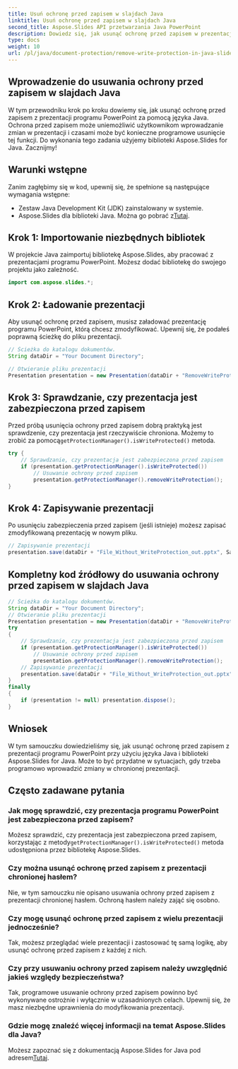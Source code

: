 ```yaml
---
title: Usuń ochronę przed zapisem w slajdach Java
linktitle: Usuń ochronę przed zapisem w slajdach Java
second_title: Aspose.Slides API przetwarzania Java PowerPoint
description: Dowiedz się, jak usunąć ochronę przed zapisem w prezentacjach Java Slides przy użyciu Aspose.Slides for Java. Przewodnik krok po kroku z dołączonym kodem źródłowym.
type: docs
weight: 10
url: /pl/java/document-protection/remove-write-protection-in-java-slides/
---
```


## Wprowadzenie do usuwania ochrony przed zapisem w slajdach Java

W tym przewodniku krok po kroku dowiemy się, jak usunąć ochronę przed zapisem z prezentacji programu PowerPoint za pomocą języka Java. Ochrona przed zapisem może uniemożliwić użytkownikom wprowadzanie zmian w prezentacji i czasami może być konieczne programowe usunięcie tej funkcji. Do wykonania tego zadania użyjemy biblioteki Aspose.Slides for Java. Zacznijmy!

## Warunki wstępne

Zanim zagłębimy się w kod, upewnij się, że spełnione są następujące wymagania wstępne:

- Zestaw Java Development Kit (JDK) zainstalowany w systemie.
-  Aspose.Slides dla biblioteki Java. Można go pobrać z[Tutaj](https://releases.aspose.com/slides/java/).

## Krok 1: Importowanie niezbędnych bibliotek

W projekcie Java zaimportuj bibliotekę Aspose.Slides, aby pracować z prezentacjami programu PowerPoint. Możesz dodać bibliotekę do swojego projektu jako zależność.

```java
import com.aspose.slides.*;
```

## Krok 2: Ładowanie prezentacji

Aby usunąć ochronę przed zapisem, musisz załadować prezentację programu PowerPoint, którą chcesz zmodyfikować. Upewnij się, że podałeś poprawną ścieżkę do pliku prezentacji.

```java
// Ścieżka do katalogu dokumentów.
String dataDir = "Your Document Directory";

// Otwieranie pliku prezentacji
Presentation presentation = new Presentation(dataDir + "RemoveWriteProtection.pptx");
```

## Krok 3: Sprawdzanie, czy prezentacja jest zabezpieczona przed zapisem

 Przed próbą usunięcia ochrony przed zapisem dobrą praktyką jest sprawdzenie, czy prezentacja jest rzeczywiście chroniona. Możemy to zrobić za pomocą`getProtectionManager().isWriteProtected()` metoda.

```java
try {
    // Sprawdzanie, czy prezentacja jest zabezpieczona przed zapisem
    if (presentation.getProtectionManager().isWriteProtected())
        // Usuwanie ochrony przed zapisem
        presentation.getProtectionManager().removeWriteProtection();
}
```

## Krok 4: Zapisywanie prezentacji

Po usunięciu zabezpieczenia przed zapisem (jeśli istnieje) możesz zapisać zmodyfikowaną prezentację w nowym pliku.

```java
// Zapisywanie prezentacji
presentation.save(dataDir + "File_Without_WriteProtection_out.pptx", SaveFormat.Pptx);
```

## Kompletny kod źródłowy do usuwania ochrony przed zapisem w slajdach Java

```java
// Ścieżka do katalogu dokumentów.
String dataDir = "Your Document Directory";
// Otwieranie pliku prezentacji
Presentation presentation = new Presentation(dataDir + "RemoveWriteProtection.pptx");
try
{
	// Sprawdzanie, czy prezentacja jest zabezpieczona przed zapisem
	if (presentation.getProtectionManager().isWriteProtected())
		// Usuwanie ochrony przed zapisem
		presentation.getProtectionManager().removeWriteProtection();
	// Zapisywanie prezentacji
	presentation.save(dataDir + "File_Without_WriteProtection_out.pptx", SaveFormat.Pptx);
}
finally
{
	if (presentation != null) presentation.dispose();
}
```

## Wniosek

W tym samouczku dowiedzieliśmy się, jak usunąć ochronę przed zapisem z prezentacji programu PowerPoint przy użyciu języka Java i biblioteki Aspose.Slides for Java. Może to być przydatne w sytuacjach, gdy trzeba programowo wprowadzić zmiany w chronionej prezentacji.

## Często zadawane pytania

### Jak mogę sprawdzić, czy prezentacja programu PowerPoint jest zabezpieczona przed zapisem?

 Możesz sprawdzić, czy prezentacja jest zabezpieczona przed zapisem, korzystając z metody`getProtectionManager().isWriteProtected()` metoda udostępniona przez bibliotekę Aspose.Slides.

### Czy można usunąć ochronę przed zapisem z prezentacji chronionej hasłem?

Nie, w tym samouczku nie opisano usuwania ochrony przed zapisem z prezentacji chronionej hasłem. Ochroną hasłem należy zająć się osobno.

### Czy mogę usunąć ochronę przed zapisem z wielu prezentacji jednocześnie?

Tak, możesz przeglądać wiele prezentacji i zastosować tę samą logikę, aby usunąć ochronę przed zapisem z każdej z nich.

### Czy przy usuwaniu ochrony przed zapisem należy uwzględnić jakieś względy bezpieczeństwa?

Tak, programowe usuwanie ochrony przed zapisem powinno być wykonywane ostrożnie i wyłącznie w uzasadnionych celach. Upewnij się, że masz niezbędne uprawnienia do modyfikowania prezentacji.

### Gdzie mogę znaleźć więcej informacji na temat Aspose.Slides dla Java?

 Możesz zapoznać się z dokumentacją Aspose.Slides for Java pod adresem[Tutaj](https://reference.aspose.com/slides/java/).